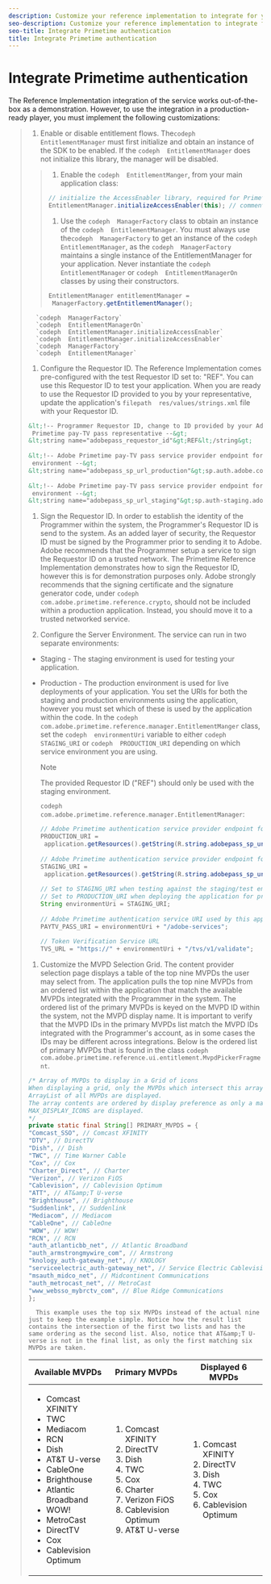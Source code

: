 ```yaml
---
description: Customize your reference implementation to integrate for your production environment.
seo-description: Customize your reference implementation to integrate for your production environment.
seo-title: Integrate Primetime authentication
title: Integrate Primetime authentication
---
```


# Integrate Primetime authentication

The Reference Implementation integration of the  service works out-of-the-box as a demonstration. However, to use the integration in a production-ready player, you must implement the following customizations:

>1. Enable or disable entitlement flows.
>   The`codeph  EntitlementManager` must first initialize and obtain an instance of the  SDK to be enabled. If the `codeph  EntitlementManager` does not initialize this library, the manager will be disabled.
>   >1. Enable the `codeph  EntitlementManger`, from your main application class:
>   >   ```java
>   >   // initialize the AccessEnabler library, required for Primetime PayTV Pass entitlement workflows 
>   >   EntitlementManager.initializeAccessEnabler(this); // comment out this line to disable entitlement workflows
>   >   ```
>   >   
>   >   
>   >1. Use the `codeph  ManagerFactory` class to obtain an instance of the `codeph  EntitlementManager`.
>   >   You must always use the`codeph  ManagerFactory` to get an instance of the `codeph  EntitlementManager`, as the `codeph  ManagerFactory` maintains a single instance of the EntitlementManager for your application. Never instantiate the `codeph  EntitlementManager` or `codeph  EntitlementManagerOn` classes by using their constructors.
>   >   ```java
>   >   EntitlementManager entitlementManager = 
>   >    ManagerFactory.getEntitlementManager();
>   >   ```
>   >   
>   >   
>   >   
>       
>       `codeph  ManagerFactory`
>       `codeph  EntitlementManagerOn`
>       `codeph  EntitlementManager.initializeAccessEnabler`
>       `codeph  EntitlementManager.initializeAccessEnabler`
>       `codeph  ManagerFactory`
>       `codeph  EntitlementManager`
>   
>1. Configure the Requestor ID.
>   The Reference Implementation comes pre-configured with the test Requestor ID set to: "REF". You can use this Requestor ID to test your application. When you are ready to use the Requestor ID provided to you by your representative, update the application's `filepath  res/values/strings.xml` file with your Requestor ID.
>   ```xml
>   &lt;!-- Programmer Requestor ID, change to ID provided by your Adobe 
>    Primetime pay-TV pass representative --&gt; 
>   &lt;string name="adobepass_requestor_id"&gt;REF&lt;/string&gt; 
>    
>   &lt;!-- Adobe Primetime pay-TV pass service provider endpoint for production 
>    environment --&gt; 
>   &lt;string name="adobepass_sp_url_production"&gt;sp.auth.adobe.com&lt;/string&gt; 
>    
>   &lt;!-- Adobe Primetime pay-TV pass service provider endpoint for staging 
>    environment --&gt; 
>   &lt;string name="adobepass_sp_url_staging"&gt;sp.auth-staging.adobe.com&lt;/string&gt;
>   ```
>   
>       
>       
>       
>   
>1. Sign the Requestor ID.
>   In order to establish the identity of the Programmer within the system, the Programmer's Requestor ID is send to the  system. As an added layer of security, the Requestor ID must be signed by the Programmer prior to sending it to Adobe. Adobe recommends that the Programmer setup a service to sign the Requestor ID on a trusted network.
>   The Primetime Reference Implementation demonstrates how to sign the Requestor ID, however this is for demonstration purposes only. Adobe strongly recommends that the signing certificate and the signature generator code, under `codeph  com.adobe.primetime.reference.crypto`, should not be included within a production application. Instead, you should move it to a trusted networked service.
>   
>   
>   
>1. Configure the Server Environment.
>   The service can run in two separate environments:
>* Staging - The staging environment is used for testing your application.
>* Production - The production environment is used for live deployments of your application.
>   You set the URIs for both the staging and production environments using the application, however you must set which of these is used by the application within the code. In the `codeph  com.adobe.primetime.reference.manager.EntitlementManger` class, set the `codeph  environmentUri` variable to either `codeph  STAGING_URI` or `codeph  PRODUCTION_URI` depending on which  service environment you are using.
>   >[!NOTE]
>   >
>   >The provided Requestor ID ("REF") should only be used with the staging environment.
>   
>   `codeph  com.adobe.primetime.reference.manager.EntitlementManager`:
>   
>   ```java
>   // Adobe Primetime authentication service provider endpoint for production environment 
>   PRODUCTION_URI = 
>    application.getResources().getString(R.string.adobepass_sp_url_production); 
>    
>   // Adobe Primetime authentication service provider endpoint for staging environment 
>   STAGING_URI = 
>    application.getResources().getString(R.string.adobepass_sp_url_staging); 
>    
>   // Set to STAGING_URI when testing against the staging/test environment 
>   // Set to PRODUCTION_URI when deploying the application for production use 
>   String environmentUri = STAGING_URI; 
>    
>   // Adobe Primetime authentication service URI used by this application 
>   PAYTV_PASS_URI = environmentUri + "/adobe-services"; 
>    
>   // Token Verification Service URL 
>   TVS_URL = "https://" + environmentUri + "/tvs/v1/validate";
>   ```
>   
>   
>1. Customize the MVPD Selection Grid.
>   The content provider selection page displays a table of the top nine MVPDs the user may select from. The application pulls the top nine MVPDs from an ordered list within the application that match the available MVPDs integrated with the Programmer in the system. The ordered list of the primary MVPDs is keyed on the MVPD ID within the  system, not the MVPD display name. It is important to verify that the MVPD IDs in the primary MVPDs list match the MVPD IDs integrated with the Programmer's account, as in some cases the IDs may be different across integrations. Below is the ordered list of primary MVPDs that is found in the class `codeph  com.adobe.primetime.reference.ui.entitlement.MvpdPickerFragment`.
>   ```java
>   /* Array of MVPDs to display in a Grid of icons 
>   When displaying a grid, only the MVPDs which intersect this array and the 
>   ArrayList of all MVPDs are displayed. 
>   The array contents are ordered by display preference as only a maximum of 
>   MAX_DISPLAY_ICONS are displayed. 
>   */ 
>   private static final String[] PRIMARY_MVPDS = { 
>   "Comcast_SSO", // Comcast XFINITY 
>   "DTV", // DirectTV 
>   "Dish", // Dish 
>   "TWC", // Time Warner Cable 
>   "Cox", // Cox 
>   "Charter_Direct", // Charter 
>   "Verizon", // Verizon FiOS 
>   "Cablevision", // Cablevision Optimum 
>   "ATT", // AT&amp;T U-verse 
>   "Brighthouse", // Brighthouse 
>   "Suddenlink", // Suddenlink 
>   "Mediacom", // Mediacom 
>   "CableOne", // CableOne 
>   "WOW", // WOW! 
>   "RCN", // RCN 
>   "auth_atlanticbb_net", // Atlantic Broadband 
>   "auth_armstrongmywire_com", // Armstrong 
>   "knology_auth-gateway_net", // KNOLOGY 
>   "serviceelectric_auth-gateway_net", // Service Electric Cablevision 
>   "msauth_midco_net", // Midcontinent Communications 
>   "auth_metrocast_net", // MetroCast 
>   "www_websso_mybrctv_com", // Blue Ridge Communications 
>   };
>   ```
>   
>       
>       This example uses the top six MVPDs instead of the actual nine just to keep the example simple. Notice how the result list contains the intersection of the first two lists and has the same ordering as the second list. Also, notice that AT&amp;T U-verse is not in the final list, as only the first matching six MVPDs are taken.
>       
>       
>    <table id="table_jfv_pyt_xp"> 
 <tgroup cols="3"> 
  <thead> 
   <tr> 
    <th class="entry"> Available MVPDs </th> 
    <th class="entry"> Primary MVPDs </th> 
    <th class="entry"> Displayed 6 MVPDs </th> 
   </tr> 
  </thead> 
  <tbody> 
   <tr> 
    <td> 
     <ul id="ul_tnh_dzt_xp"> 
      <li>Comcast XFINITY</li> 
      <li>TWC</li> 
      <li>Mediacom</li> 
      <li>RCN</li> 
      <li>Dish</li> 
      <li>AT&amp;T U-verse</li> 
      <li>CableOne</li> 
      <li>Brighthouse</li> 
      <li>Atlantic Broadband</li> 
      <li>WOW!</li> 
      <li>MetroCast</li> 
      <li>DirectTV</li> 
      <li>Cox</li> 
      <li>Cablevision Optimum</li> 
     </ul> </td> 
    <td> 
     <ol id="ol_xp4_2zt_xp"> 
      <li>Comcast XFINITY</li> 
      <li>DirectTV</li> 
      <li>Dish</li> 
      <li>TWC</li> 
      <li>Cox</li> 
      <li>Charter</li> 
      <li>Verizon FiOS</li> 
      <li>Cablevision Optimum</li> 
      <li>AT&amp;T U-verse</li> 
     </ol> </td> 
    <td> 
     <ol id="ol_ggx_2zt_xp"> 
      <li>Comcast XFINITY</li> 
      <li>DirectTV</li> 
      <li>Dish</li> 
      <li>TWC</li> 
      <li>Cox</li> 
      <li>Cablevision Optimum</li> 
     </ol> </td> 
   </tr> 
  </tbody> 
 </tgroup> 
</table>

>       
>   
>   
